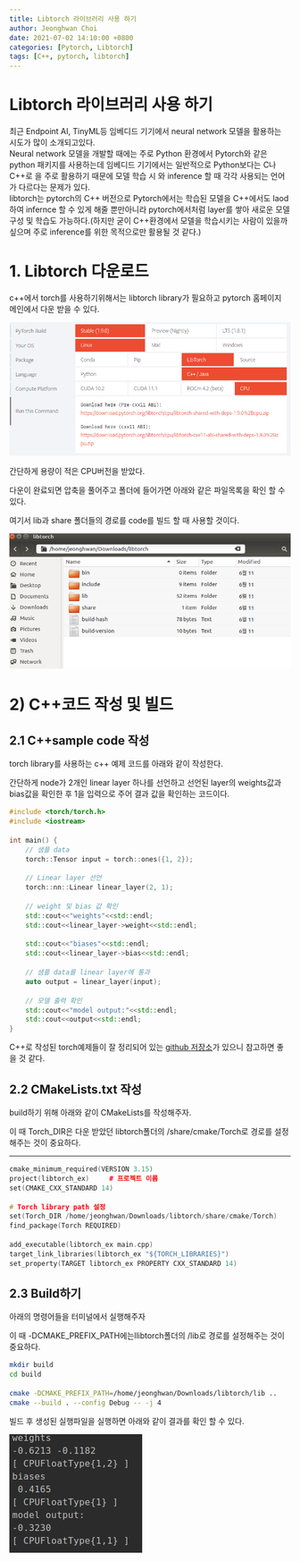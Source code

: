 ```yaml
---
title: Libtorch 라이브러리 사용 하기
author: Jeonghwan Choi
date: 2021-07-02 14:10:00 +0800
categories: [Pytorch, Libtorch]
tags: [C++, pytorch, libtorch]
---
```


# Libtorch 라이브러리 사용 하기
최근 Endpoint AI, TinyML등 임베디드 기기에서 neural network 모델을 활용하는 시도가 많이 소개되고있다.  
Neural network 모델을 개발할 때에는 주로 Python 환경에서 Pytorch와 같은 python 패키지를 사용하는데 임베디드 기기에서는 일반적으로 Python보다는 C나 C++로 을 주로 활용하기 때문에 모델 학습 시 와 inference 할 때 각각 사용되는 언어가 다르다는 문제가 있다.    
libtorch는 pytorch의 C++ 버전으로 Pytorch에서는 학습된 모델을 C++에서도 laod하여 infernce 할 수 있게 해줄 뿐만아니라 pytorch에서처럼 layer를 쌓아 새로운 모델 구성 및 학습도 가능하다.(하지만 굳이 C++환경에서 모델을 학습시키는 사람이 있을까 싶으며 주로 inference를 위한 목적으로만 활용될 것 같다.)

# 1. Libtorch 다운로드

c++에서 torch를 사용하기위해서는 libtorch library가 필요하고 pytorch 홈페이지 메인에서 다운 받을 수 있다. 

![img1](/assets/img/favicons/libtorch.png)

간단하게 용량이 적은 CPU버전을 받았다. 

다운이 완료되면 압축을 풀어주고 폴더에 들어가면 아래와 같은 파일목록을 확인 할 수 있다. 

여기서 lib과 share 폴더들의 경로를 code를 빌드 할 때 사용할 것이다.  

![./2021-07-03-HW/libtorch2.png](/assets/img/favicons/libtorch2.png)

# 2) C++코드 작성 및 빌드

## 2.1 C++sample code 작성

torch library를 사용하는 c++ 예제 코드를 아래와 같이 작성한다. 

간단하게 node가 2개인 linear layer 하나를 선언하고 선언된 layer의 weights값과 bias값을 확인한 후 1을 입력으로 주어 결과 값을 확인하는 코드이다. 

```cpp
#include <torch/torch.h>
#include <iostream>

int main() {
    // 샘플 data
    torch::Tensor input = torch::ones({1, 2});

    // Linear layer 선언
    torch::nn::Linear linear_layer(2, 1);

    // weight 및 bias 값 확인
    std::cout<<"weights"<<std::endl;
    std::cout<<linear_layer->weight<<std::endl;

    std::cout<<"biases"<<std::endl;
    std::cout<<linear_layer->bias<<std::endl;

    // 샘플 data를 linear layer에 통과
    auto output = linear_layer(input);

    // 모델 출력 확인
    std::cout<<"model output:"<<std::endl;
    std::cout<<output<<std::endl;
}
```

C++로 작성된 torch예제들이 잘 정리되어 있는 [github 저장소](https://github.com/prabhuomkar/pytorch-cpp)가 있으니 참고하면 좋을 것 같다.

## 2.2 CMakeLists.txt 작성

build하기 위해 아래와 같이 CMakeLists를 작성해주자. 

이 때 Torch_DIR은 다운 받았던 libtorch폴더의 /share/cmake/Torch로 경로를 설정해주는 것이 중요하다. 

---

```cpp
cmake_minimum_required(VERSION 3.15)
project(libtorch_ex)     # 프로젝트 이름 
set(CMAKE_CXX_STANDARD 14)

# Torch library path 설정
set(Torch_DIR /home/jeonghwan/Downloads/libtorch/share/cmake/Torch)
find_package(Torch REQUIRED)

add_executable(libtorch_ex main.cpp)
target_link_libraries(libtorch_ex "${TORCH_LIBRARIES}")
set_property(TARGET libtorch_ex PROPERTY CXX_STANDARD 14)
```

## 2.3 Build하기

아래의 명령어들을 터미널에서 실행해주자 

이 때 -DCMAKE_PREFIX_PATH에는llibtorch폴더의 /lib로 경로를 설정해주는 것이 중요하다. 

```bash
mkdir build
cd build

cmake -DCMAKE_PREFIX_PATH=/home/jeonghwan/Downloads/libtorch/lib ..
cmake --build . --config Debug -- -j 4

```

빌드 후 생성된 실행파일을 실행하면 아래와 같이 결과를 확인 할 수 있다. 

![./2021-07-03-HW/libtorch3.png](/assets/img/favicons/libtorch3.png)
